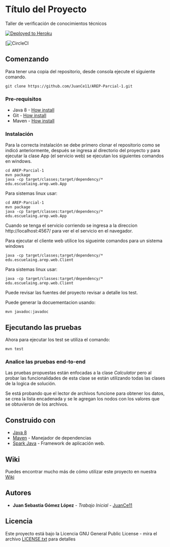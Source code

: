 # Título del Proyecto

Taller de verificación de conocimientos técnicos

 [![Deployed to Heroku](https://www.herokucdn.com/deploy/button.png)](https://arep-parcial-1.herokuapp.com/)
 
 [![CircleCI](https://app.circleci.com/pipelines/github/JuanCe11/AREP-Parcial-1)
 

## Comenzando 


Para tener una copia del repositorio, desde consola ejecute el siguiente comando.

```
git clone https://github.com/JuanCe11/AREP-Parcial-1.git
```

### Pre-requisitos 

- Java 8 - [How install](https://www.java.com/es/download/help/windows_manual_download.xml)
- Git - [How install](https://git-scm.com/book/es/v2/Inicio---Sobre-el-Control-de-Versiones-Instalaci%C3%B3n-de-Git)
- Maven - [How install](https://maven.apache.org/install.html)


### Instalación 

Para la correcta instalación se debe primero clonar el repositorio como se indicó anteriormente, después se ingresa al directorio del proyecto y para ejecutar la clase App (el servicio web) se ejecutan los siguientes comandos en windows.

```
cd AREP-Parcial-1
mvn package
java -cp target/classes;target/dependency/* edu.escuelaing.arep.web.App
```
Para sistemas linux usar: 

```
cd AREP-Parcial-1
mvn package
java -cp target/classes:target/dependency/* edu.escuelaing.arep.web.App
```
Cuando se tenga el servicio corriendo se ingresa a la direccion http://localhost:4567/ para ver el el servicio en el navegador.

Para ejecutar el cliente web utilice los sigueinte comandos para un sistema windows

```
java -cp target/classes;target/dependency/* edu.escuelaing.arep.web.Client
```
Para sistemas linux usar: 

```
java -cp target/classes:target/dependency/* edu.escuelaing.arep.web.Client
```


Puede revisar las fuentes del proyecto revisar a detalle los test.

Puede generar la docuementacion usando:

```
mvn javadoc:javadoc
```

## Ejecutando las pruebas 

Ahora para ejecutar los test se utiliza el comando:

```
mvn test
```

### Analice las pruebas end-to-end 

Las pruebas propuestas están enfocadas a la clase _Calculator_ pero al probar las funcionalidades de esta clase se están utilizando todas las clases de la logica de solución.

Se está probando que el lector de archivos funcione para obtener los datos, se crea la lista encadenada y se le agregan los nodos con los valores que se obtuvieron de los archivos.


## Construido con 

* [Java 8](https://www.java.com/es/about/whatis_java.jsp)
* [Maven](https://maven.apache.org/) - Manejador de dependencias
* [Spark Java](http://sparkjava.com/) - Framework de aplicación web.


## Wiki

Puedes encontrar mucho más de cómo utilizar este proyecto en nuestra [Wiki](https://github.com/JuanCe11/AREP-Taller-Heroku/wiki)


## Autores 

* **Juan Sebastia Gómez López** - *Trabajo Inicial* - [JuanCe11](https://github.com/JuanCe11)


## Licencia

Este proyecto está bajo la Licencia GNU General Public License - mira el archivo [LICENSE.txt](LICENSE.txt) para detalles

